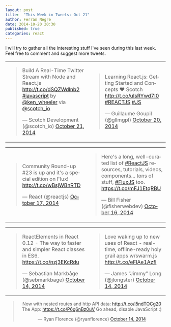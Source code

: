 ```yaml
---
layout: post
title:  "This Week in Tweets: Oct 21"
author: Ferran Negre
date: 2014-10-20 20:30
published: true
categories: react
---
```

I will try to gather all the interesting stuff I've seen during this last week. Feel free to comment and suggest more tweets.

<script async src="//platform.twitter.com/widgets.js" charset="utf-8"></script>

<center>
<table>
    <tr>
        <td><blockquote class="twitter-tweet" lang="en"><p>Build A Real-Time Twitter Stream with Node and React.js <a href="http://t.co/dSQZWdlnb2">http://t.co/dSQZWdlnb2</a> <a href="https://twitter.com/hashtag/javascript?src=hash">#javascript</a> by <a href="https://twitter.com/ken_wheeler">@ken_wheeler</a> via <a href="https://twitter.com/scotch_io">@scotch_io</a></p>&mdash; Scotch Development (@scotch_io) <a href="https://twitter.com/scotch_io/status/524602517041451008">October 21, 2014</a></blockquote></td>
        <td><blockquote class="twitter-tweet" lang="es"><p>Learning React.js: Getting Started and Concepts ♥ Scotch <a href="http://t.co/uIsRYwd7I0">http://t.co/uIsRYwd7I0</a> <a href="https://twitter.com/hashtag/REACTJS?src=hash">#REACTJS</a> <a href="https://twitter.com/hashtag/JS?src=hash">#JS</a></p>&mdash; Guillaume Goupil (@gllmgpl) <a href="https://twitter.com/gllmgpl/status/524227920202854401">October 20, 2014</a></blockquote></td>
    </tr>
</table>

<table>
    <tr>
        <td><blockquote class="twitter-tweet" lang="es"><p>Community Round-up #23 is up and it&#39;s a special edition on Flux! <a href="http://t.co/wBsjWBnRTD">http://t.co/wBsjWBnRTD</a></p>&mdash; React (@reactjs) <a href="https://twitter.com/reactjs/status/523134831325368320">October 17, 2014</a></blockquote></td>
        <td><blockquote class="twitter-tweet" data-cards="hidden" lang="es"><p>Here&#39;s a long, well-curated list of <a href="https://twitter.com/hashtag/ReactJS?src=hash">#ReactJS</a> resources, tutorials, videos, components... tons of stuff, <a href="https://twitter.com/hashtag/FluxJS?src=hash">#FluxJS</a> too. <a href="https://t.co/mFJ1EtqRBU">https://t.co/mFJ1EtqRBU</a></p>&mdash; Bill Fisher (@fisherwebdev) <a href="https://twitter.com/fisherwebdev/status/522641614737793024">October 16, 2014</a></blockquote></td>
    </tr>
</table>

<table>
    <tr>
        <td><blockquote class="twitter-tweet" lang="es"><p>ReactElements in React 0.12 - The way to faster and simpler React classes in ES6. <a href="https://t.co/nzj3EKcRdu">https://t.co/nzj3EKcRdu</a></p>&mdash; Sebastian Markbåge (@sebmarkbage) <a href="https://twitter.com/sebmarkbage/status/522087835193856001">October 14, 2014</a></blockquote></td>
        <td><blockquote class="twitter-tweet" lang="es"><p>Love waking up to new uses of React - real-time, offline-ready holy grail apps w/swarm.js <a href="http://t.co/eFlAe1Azfl">http://t.co/eFlAe1Azfl</a></p>&mdash; James “Jimmy” Long (@jlongster) <a href="https://twitter.com/jlongster/status/522029490244165632">October 14, 2014</a></blockquote></td>
    </tr>
</table>

<blockquote class="twitter-tweet" data-cards="hidden" lang="en"><p>Now with nested routes and http API data:&#10;<a href="http://t.co/l5ndTOCg20">http://t.co/l5ndTOCg20</a>&#10;&#10;The App:&#10;<a href="https://t.co/P6g6nBz0uV">https://t.co/P6g6nBz0uV</a>&#10;&#10;Go ahead, disable JavaScript :)</p>&mdash; Ryan Florence (@ryanflorence) <a href="https://twitter.com/ryanflorence/status/522078970079346689">October 14, 2014</a></blockquote>
</center>
